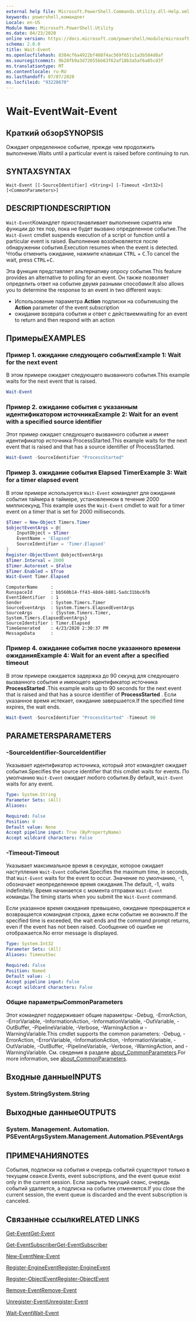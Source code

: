 ```yaml
---
external help file: Microsoft.PowerShell.Commands.Utility.dll-Help.xml
keywords: powershell,командлет
Locale: en-US
Module Name: Microsoft.PowerShell.Utility
ms.date: 04/23/2020
online version: https://docs.microsoft.com/powershell/module/microsoft.powershell.utility/wait-event?view=powershell-6&WT.mc_id=ps-gethelp
schema: 2.0.0
title: Wait-Event
ms.openlocfilehash: 8384cf6a4922bf408f4ac569f651c1a3b584d8af
ms.sourcegitcommit: 9b28fb9a3d72655bb63f62af18b3a5af6a05cd3f
ms.translationtype: MT
ms.contentlocale: ru-RU
ms.lasthandoff: 07/07/2020
ms.locfileid: "93228670"
---
```

# <span data-ttu-id="010f5-103">Wait-Event</span><span class="sxs-lookup"><span data-stu-id="010f5-103">Wait-Event</span></span>

## <span data-ttu-id="010f5-104">Краткий обзор</span><span class="sxs-lookup"><span data-stu-id="010f5-104">SYNOPSIS</span></span>
<span data-ttu-id="010f5-105">Ожидает определенное событие, прежде чем продолжить выполнение.</span><span class="sxs-lookup"><span data-stu-id="010f5-105">Waits until a particular event is raised before continuing to run.</span></span>

## <span data-ttu-id="010f5-106">SYNTAX</span><span class="sxs-lookup"><span data-stu-id="010f5-106">SYNTAX</span></span>

```
Wait-Event [[-SourceIdentifier] <String>] [-Timeout <Int32>] [<CommonParameters>]
```

## <span data-ttu-id="010f5-107">DESCRIPTION</span><span class="sxs-lookup"><span data-stu-id="010f5-107">DESCRIPTION</span></span>

<span data-ttu-id="010f5-108">`Wait-Event`Командлет приостанавливает выполнение скрипта или функции до тех пор, пока не будет вызвано определенное событие.</span><span class="sxs-lookup"><span data-stu-id="010f5-108">The `Wait-Event` cmdlet suspends execution of a script or function until a particular event is raised.</span></span> <span data-ttu-id="010f5-109">Выполнение возобновляется после обнаружении события.</span><span class="sxs-lookup"><span data-stu-id="010f5-109">Execution resumes when the event is detected.</span></span> <span data-ttu-id="010f5-110">Чтобы отменить ожидание, нажмите клавиши <kbd>CTRL</kbd> + <kbd>C</kbd>.</span><span class="sxs-lookup"><span data-stu-id="010f5-110">To cancel the wait, press <kbd>CTRL</kbd>+<kbd>C</kbd>.</span></span>

<span data-ttu-id="010f5-111">Эта функция представляет альтернативу опросу события.</span><span class="sxs-lookup"><span data-stu-id="010f5-111">This feature provides an alternative to polling for an event.</span></span> <span data-ttu-id="010f5-112">Он также позволяет определить ответ на событие двумя разными способами:</span><span class="sxs-lookup"><span data-stu-id="010f5-112">It also allows you to determine the response to an event in two different ways:</span></span>

- <span data-ttu-id="010f5-113">Использование параметра **Action** подписки на события</span><span class="sxs-lookup"><span data-stu-id="010f5-113">using the **Action** parameter of the event subscription</span></span>
- <span data-ttu-id="010f5-114">ожидание возврата события и ответ с действием</span><span class="sxs-lookup"><span data-stu-id="010f5-114">waiting for an event to return and then respond with an action</span></span>

## <span data-ttu-id="010f5-115">Примеры</span><span class="sxs-lookup"><span data-stu-id="010f5-115">EXAMPLES</span></span>

### <span data-ttu-id="010f5-116">Пример 1. ожидание следующего события</span><span class="sxs-lookup"><span data-stu-id="010f5-116">Example 1: Wait for the next event</span></span>

<span data-ttu-id="010f5-117">В этом примере ожидает следующего вызванного события.</span><span class="sxs-lookup"><span data-stu-id="010f5-117">This example waits for the next event that is raised.</span></span>

```powershell
Wait-Event
```

### <span data-ttu-id="010f5-118">Пример 2. ожидание события с указанным идентификатором источника</span><span class="sxs-lookup"><span data-stu-id="010f5-118">Example 2: Wait for an event with a specified source identifier</span></span>

<span data-ttu-id="010f5-119">Этот пример ожидает следующего вызванного события и имеет идентификатор источника ProcessStarted.</span><span class="sxs-lookup"><span data-stu-id="010f5-119">This example waits for the next event that is raised and that has a source identifier of ProcessStarted.</span></span>

```powershell
Wait-Event -SourceIdentifier "ProcessStarted"
```

### <span data-ttu-id="010f5-120">Пример 3. ожидание события Elapsed Timer</span><span class="sxs-lookup"><span data-stu-id="010f5-120">Example 3: Wait for a timer elapsed event</span></span>

<span data-ttu-id="010f5-121">В этом примере используется `Wait-Event` командлет для ожидания события таймера в таймере, установленном в течение 2000 миллисекунд.</span><span class="sxs-lookup"><span data-stu-id="010f5-121">This example uses the `Wait-Event` cmdlet to wait for a timer event on a timer that is set for 2000 milliseconds.</span></span>

```powershell
$Timer = New-Object Timers.Timer
$objectEventArgs = @{
    InputObject = $Timer
    EventName = 'Elapsed'
    SourceIdentifier = 'Timer.Elapsed'
}
Register-ObjectEvent @objectEventArgs
$Timer.Interval = 2000
$Timer.Autoreset = $False
$Timer.Enabled = $True
Wait-Event Timer.Elapsed
```

```Output
ComputerName     :
RunspaceId       : bb560b14-ff43-48d4-b801-5adc31bbc6fb
EventIdentifier  : 1
Sender           : System.Timers.Timer
SourceEventArgs  : System.Timers.ElapsedEventArgs
SourceArgs       : {System.Timers.Timer, System.Timers.ElapsedEventArgs}
SourceIdentifier : Timer.Elapsed
TimeGenerated    : 4/23/2020 2:30:37 PM
MessageData      :
```

### <span data-ttu-id="010f5-122">Пример 4. ожидание события после указанного времени ожидания</span><span class="sxs-lookup"><span data-stu-id="010f5-122">Example 4: Wait for an event after a specified timeout</span></span>

<span data-ttu-id="010f5-123">В этом примере ожидается задержка до 90 секунд для следующего вызванного события и имеющего идентификатор источника **ProcessStarted** .</span><span class="sxs-lookup"><span data-stu-id="010f5-123">This example waits up to 90 seconds for the next event that is raised and that has a source identifier of **ProcessStarted** .</span></span> <span data-ttu-id="010f5-124">Если указанное время истекает, ожидание завершается.</span><span class="sxs-lookup"><span data-stu-id="010f5-124">If the specified time expires, the wait ends.</span></span>

```powershell
Wait-Event -SourceIdentifier "ProcessStarted" -Timeout 90
```

## <span data-ttu-id="010f5-125">PARAMETERS</span><span class="sxs-lookup"><span data-stu-id="010f5-125">PARAMETERS</span></span>

### <span data-ttu-id="010f5-126">-SourceIdentifier</span><span class="sxs-lookup"><span data-stu-id="010f5-126">-SourceIdentifier</span></span>

<span data-ttu-id="010f5-127">Указывает идентификатор источника, который этот командлет ожидает события.</span><span class="sxs-lookup"><span data-stu-id="010f5-127">Specifies the source identifier that this cmdlet waits for events.</span></span>
<span data-ttu-id="010f5-128">По умолчанию `Wait-Event` ожидает любого события.</span><span class="sxs-lookup"><span data-stu-id="010f5-128">By default, `Wait-Event` waits for any event.</span></span>

```yaml
Type: System.String
Parameter Sets: (All)
Aliases:

Required: False
Position: 0
Default value: None
Accept pipeline input: True (ByPropertyName)
Accept wildcard characters: False
```

### <span data-ttu-id="010f5-129">-Timeout</span><span class="sxs-lookup"><span data-stu-id="010f5-129">-Timeout</span></span>

<span data-ttu-id="010f5-130">Указывает максимальное время в секундах, которое ожидает наступления `Wait-Event` события.</span><span class="sxs-lookup"><span data-stu-id="010f5-130">Specifies the maximum time, in seconds, that `Wait-Event` waits for the event to occur.</span></span> <span data-ttu-id="010f5-131">Значение по умолчанию, -1, обозначает неопределенное время ожидания.</span><span class="sxs-lookup"><span data-stu-id="010f5-131">The default, -1, waits indefinitely.</span></span> <span data-ttu-id="010f5-132">Время начинается с момента отправки `Wait-Event` команды.</span><span class="sxs-lookup"><span data-stu-id="010f5-132">The timing starts when you submit the `Wait-Event` command.</span></span>

<span data-ttu-id="010f5-133">Если указанное время ожидания превышено, ожидание прекращается и возвращается командная строка, даже если событие не возникло.</span><span class="sxs-lookup"><span data-stu-id="010f5-133">If the specified time is exceeded, the wait ends and the command prompt returns, even if the event has not been raised.</span></span> <span data-ttu-id="010f5-134">Сообщение об ошибке не отображается.</span><span class="sxs-lookup"><span data-stu-id="010f5-134">No error message is displayed.</span></span>

```yaml
Type: System.Int32
Parameter Sets: (All)
Aliases: TimeoutSec

Required: False
Position: Named
Default value: -1
Accept pipeline input: False
Accept wildcard characters: False
```

### <span data-ttu-id="010f5-135">Общие параметры</span><span class="sxs-lookup"><span data-stu-id="010f5-135">CommonParameters</span></span>

<span data-ttu-id="010f5-136">Этот командлет поддерживает общие параметры: -Debug, -ErrorAction, -ErrorVariable, -InformationAction, -InformationVariable, -OutVariable, -OutBuffer, -PipelineVariable, -Verbose, -WarningAction и -WarningVariable.</span><span class="sxs-lookup"><span data-stu-id="010f5-136">This cmdlet supports the common parameters: -Debug, -ErrorAction, -ErrorVariable, -InformationAction, -InformationVariable, -OutVariable, -OutBuffer, -PipelineVariable, -Verbose, -WarningAction, and -WarningVariable.</span></span> <span data-ttu-id="010f5-137">См. сведения в разделе [about_CommonParameters](https://go.microsoft.com/fwlink/?LinkID=113216).</span><span class="sxs-lookup"><span data-stu-id="010f5-137">For more information, see [about_CommonParameters](https://go.microsoft.com/fwlink/?LinkID=113216).</span></span>

## <span data-ttu-id="010f5-138">Входные данные</span><span class="sxs-lookup"><span data-stu-id="010f5-138">INPUTS</span></span>

### <span data-ttu-id="010f5-139">System.String</span><span class="sxs-lookup"><span data-stu-id="010f5-139">System.String</span></span>

## <span data-ttu-id="010f5-140">Выходные данные</span><span class="sxs-lookup"><span data-stu-id="010f5-140">OUTPUTS</span></span>

### <span data-ttu-id="010f5-141">System. Management. Automation. PSEventArgs</span><span class="sxs-lookup"><span data-stu-id="010f5-141">System.Management.Automation.PSEventArgs</span></span>

## <span data-ttu-id="010f5-142">ПРИМЕЧАНИЯ</span><span class="sxs-lookup"><span data-stu-id="010f5-142">NOTES</span></span>

<span data-ttu-id="010f5-143">События, подписки на события и очередь событий существуют только в текущем сеансе.</span><span class="sxs-lookup"><span data-stu-id="010f5-143">Events, event subscriptions, and the event queue exist only in the current session.</span></span> <span data-ttu-id="010f5-144">Если закрыть текущий сеанс, очередь событий удаляется, а подписка на событие отменяется.</span><span class="sxs-lookup"><span data-stu-id="010f5-144">If you close the current session, the event queue is discarded and the event subscription is canceled.</span></span>

## <span data-ttu-id="010f5-145">Связанные ссылки</span><span class="sxs-lookup"><span data-stu-id="010f5-145">RELATED LINKS</span></span>

[<span data-ttu-id="010f5-146">Get-Event</span><span class="sxs-lookup"><span data-stu-id="010f5-146">Get-Event</span></span>](Get-Event.md)

[<span data-ttu-id="010f5-147">Get-EventSubscriber</span><span class="sxs-lookup"><span data-stu-id="010f5-147">Get-EventSubscriber</span></span>](Get-EventSubscriber.md)

[<span data-ttu-id="010f5-148">New-Event</span><span class="sxs-lookup"><span data-stu-id="010f5-148">New-Event</span></span>](New-Event.md)

[<span data-ttu-id="010f5-149">Register-EngineEvent</span><span class="sxs-lookup"><span data-stu-id="010f5-149">Register-EngineEvent</span></span>](Register-EngineEvent.md)

[<span data-ttu-id="010f5-150">Register-ObjectEvent</span><span class="sxs-lookup"><span data-stu-id="010f5-150">Register-ObjectEvent</span></span>](Register-ObjectEvent.md)

[<span data-ttu-id="010f5-151">Remove-Event</span><span class="sxs-lookup"><span data-stu-id="010f5-151">Remove-Event</span></span>](Remove-Event.md)

[<span data-ttu-id="010f5-152">Unregister-Event</span><span class="sxs-lookup"><span data-stu-id="010f5-152">Unregister-Event</span></span>](Unregister-Event.md)

[<span data-ttu-id="010f5-153">Wait-Event</span><span class="sxs-lookup"><span data-stu-id="010f5-153">Wait-Event</span></span>](Wait-Event.md)
